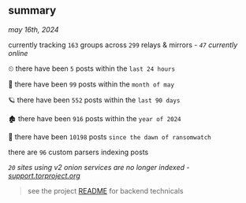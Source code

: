 
## summary
_may 16th, 2024_

currently tracking `163` groups across `299` relays & mirrors - _`47` currently online_

⏲ there have been `5` posts within the `last 24 hours`

🦈 there have been `99` posts within the `month of may`

🪐 there have been `552` posts within the `last 90 days`

🏚 there have been `916` posts within the `year of 2024`

🦕 there have been `10198` posts `since the dawn of ransomwatch`

there are `96` custom parsers indexing posts

_`20` sites using v2 onion services are no longer indexed - [support.torproject.org](https://support.torproject.org/onionservices/v2-deprecation/)_

> see the project [README](https://github.com/joshhighet/ransomwatch#ransomwatch--) for backend technicals
